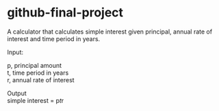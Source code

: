# github-final-project

A calculator that calculates simple interest given principal, annual rate of interest and time period in years.

Input:

   p, principal amount  
   t, time period in years  
   r, annual rate of interest  


Output  
   simple interest = p*t*r
